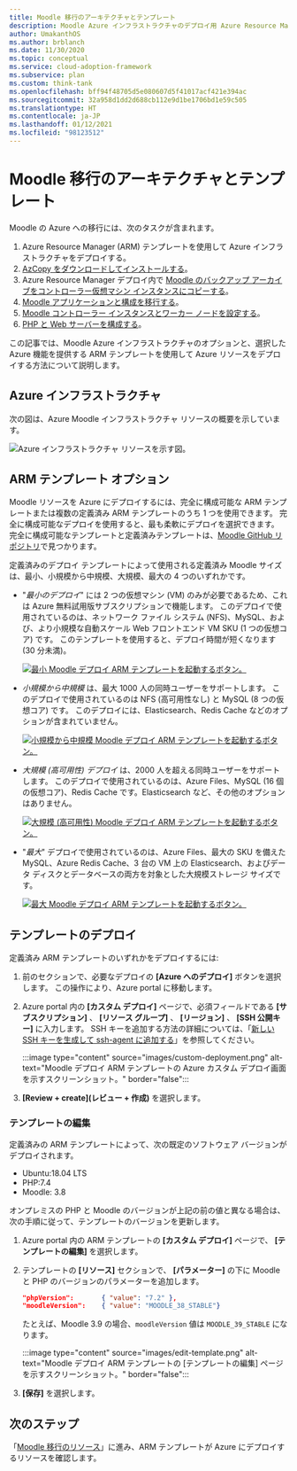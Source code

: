 ```yaml
---
title: Moodle 移行のアーキテクチャとテンプレート
description: Moodle Azure インフラストラクチャのデプロイ用 Azure Resource Manager (ARM) テンプレートの概要と、そのテンプレートをデプロイまたは編集する方法について説明します。
author: UmakanthOS
ms.author: brblanch
ms.date: 11/30/2020
ms.topic: conceptual
ms.service: cloud-adoption-framework
ms.subservice: plan
ms.custom: think-tank
ms.openlocfilehash: bff94f48705d5e080607d5f41017acf421e394ac
ms.sourcegitcommit: 32a958d1dd2d688cb112e9d1be1706bd1e59c505
ms.translationtype: HT
ms.contentlocale: ja-JP
ms.lasthandoff: 01/12/2021
ms.locfileid: "98123512"
---
```

# <a name="moodle-migration-architecture-and-templates"></a>Moodle 移行のアーキテクチャとテンプレート

Moodle の Azure への移行には、次のタスクが含まれます。

1. Azure Resource Manager (ARM) テンプレートを使用して Azure インフラストラクチャをデプロイする。
1. [AzCopy をダウンロードしてインストールする](migration-start.md#download-and-install-azcopy-on-the-controller-vm)。
1. Azure Resource Manager デプロイ内で [Moodle のバックアップ アーカイブをコントローラー仮想マシン インスタンスにコピーする](migration-start.md#copy-the-moodle-archive-to-the-controller-vm)。
1. [Moodle アプリケーションと構成を移行する](migration-start.md#import-the-moodle-database-to-azure)。
1. [Moodle コントローラー インスタンスとワーカー ノードを設定する](azure-infra-config.md)。
1. [PHP と Web サーバーを構成する](azure-infra-config.md)。

この記事では、Moodle Azure インフラストラクチャのオプションと、選択した Azure 機能を提供する ARM テンプレートを使用して Azure リソースをデプロイする方法について説明します。

## <a name="azure-infrastructure"></a>Azure インフラストラクチャ

次の図は、Azure Moodle インフラストラクチャ リソースの概要を示しています。

![Azure インフラストラクチャ リソースを示す図。](images/architecture.png)

## <a name="arm-template-options"></a>ARM テンプレート オプション

Moodle リソースを Azure にデプロイするには、完全に構成可能な ARM テンプレートまたは複数の定義済み ARM テンプレートのうち 1 つを使用できます。 完全に構成可能なデプロイを使用すると、最も柔軟にデプロイを選択できます。 完全に構成可能なテンプレートと定義済みテンプレートは、[Moodle GitHub リポジトリ](https://github.com/Azure/Moodle)で見つかります。

定義済みのデプロイ テンプレートによって使用される定義済み Moodle サイズは、最小、小規模から中規模、大規模、最大の 4 つのいずれかです。

- "*最小のデプロイ*" には 2 つの仮想マシン (VM) のみが必要であるため、これは Azure 無料試用版サブスクリプションで機能します。 このデプロイで使用されているのは、ネットワーク ファイル システム (NFS)、MySQL、および、より小規模な自動スケール Web フロントエンド VM SKU (1 つの仮想コア) です。 このテンプレートを使用すると、デプロイ時間が短くなります (30 分未満)。
  
  [![最小 Moodle デプロイ ARM テンプレートを起動するボタン。](images/deploy-to-azure.png)](https://portal.azure.com/#create/Microsoft.Template/uri/https%3A%2F%2Fraw.githubusercontent.com%2FAzure%2FMoodle%2Fmaster%2Fazuredeploy-minimal.json)

- *小規模から中規模* は、最大 1000 人の同時ユーザーをサポートします。 このデプロイで使用されているのは NFS (高可用性なし) と MySQL (8 つの仮想コア) です。 このデプロイには、Elasticsearch、Redis Cache などのオプションが含まれていません。
  
  [![小規模から中規模 Moodle デプロイ ARM テンプレートを起動するボタン。](images/deploy-to-azure.png)](https://portal.azure.com/#create/Microsoft.Template/uri/https%3A%2F%2Fraw.githubusercontent.com%2FAzure%2FMoodle%2Fmaster%2Fazuredeploy-small2mid-noha.json)

- *大規模 (高可用性) デプロイ* は、2000 人を超える同時ユーザーをサポートします。 このデプロイで使用されているのは、Azure Files、MySQL (16 個の仮想コア)、Redis Cache です。Elasticsearch など、その他のオプションはありません。
  
  [![大規模 (高可用性) Moodle デプロイ ARM テンプレートを起動するボタン。](images/deploy-to-azure.png)](https://portal.azure.com/#create/Microsoft.Template/uri/https%3A%2F%2Fraw.githubusercontent.com%2FAzure%2FMoodle%2Fmaster%2Fazuredeploy-large-ha.json)

- "*最大*" デプロイで使用されているのは、Azure Files、最大の SKU を備えた MySQL、Azure Redis Cache、3 台の VM 上の Elasticsearch、およびデータ ディスクとデータベースの両方を対象とした大規模ストレージ サイズです。
  
  [![最大 Moodle デプロイ ARM テンプレートを起動するボタン。](images/deploy-to-azure.png)](https://portal.azure.com/#create/Microsoft.Template/uri/https%3A%2F%2Fraw.githubusercontent.com%2FAzure%2FMoodle%2Fmaster%2Fazuredeploy-maximal.json)

## <a name="deploy-the-template"></a>テンプレートのデプロイ

定義済み ARM テンプレートのいずれかをデプロイするには:

1. 前のセクションで、必要なデプロイの **[Azure へのデプロイ]** ボタンを選択します。 この操作により、Azure portal に移動します。
   
1. Azure portal 内の **[カスタム デプロイ]** ページで、必須フィールドである **[サブスクリプション]** 、 **[リソース グループ]** 、 **[リージョン]** 、 **[SSH 公開キー]** に入力します。 SSH キーを追加する方法の詳細については、「[新しい SSH キーを生成して ssh-agent に追加する](https://docs.github.com/free-pro-team@latest/github/authenticating-to-github/generating-a-new-ssh-key-and-adding-it-to-the-ssh-agent)」を参照してください。
   
   :::image type="content" source="images/custom-deployment.png" alt-text="Moodle デプロイ ARM テンプレートの Azure カスタム デプロイ画面を示すスクリーンショット。" border="false":::
   
1. **[Review + create]\(レビュー + 作成\)** を選択します。

### <a name="edit-the-template"></a>テンプレートの編集

定義済みの ARM テンプレートによって、次の既定のソフトウェア バージョンがデプロイされます。

- Ubuntu:18.04 LTS
- PHP:7.4
- Moodle: 3.8

オンプレミスの PHP と Moodle のバージョンが上記の前の値と異なる場合は、次の手順に従って、テンプレートのバージョンを更新します。

1. Azure portal 内の ARM テンプレートの **[カスタム デプロイ]** ページで、 **[テンプレートの編集]** を選択します。
   
1. テンプレートの **[リソース]** セクションで、 **[パラメーター]** の下に Moodle と PHP のバージョンのパラメーターを追加します。

   ```json
   "phpVersion":       { "value": "7.2" },
   "moodleVersion":    { "value": "MOODLE_38_STABLE"}
   ```
   
   たとえば、Moodle 3.9 の場合、`moodleVersion` 値は `MOODLE_39_STABLE` になります。
   
   :::image type="content" source="images/edit-template.png" alt-text="Moodle デプロイ ARM テンプレートの [テンプレートの編集] ページを示すスクリーンショット。" border="false":::
   
1. **[保存]** を選択します。

## <a name="next-steps"></a>次のステップ

「[Moodle 移行のリソース](migration-resources.md)」に進み、ARM テンプレートが Azure にデプロイするリソースを確認します。
